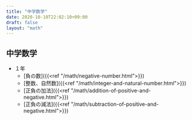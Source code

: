 ```yaml
---
title: "中学数学"
date: 2020-10-10T22:02:10+09:00
draft: false
layout: "math"
---
```


## 中学数学
- １年
  - [負の数]({{<ref "/math/negative-number.html">}})
  - [整数、自然数]({{<ref "/math/integer-and-natural-number.html">}})
  - [正負の加法]({{<ref "/math/addition-of-positive-and-negative.html">}})
  - [正負の減法]({{<ref "/math/subtraction-of-positive-and-negative.html">}})